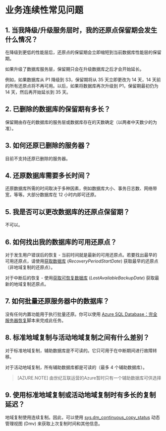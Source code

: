 ﻿<properties 
   pageTitle="SQL Database 业务连续性常见问题" 
   description="客户所提出的，有关 Azure SQL Database 中用于实现业务连续性和灾难恢复的内置功能和可选功能的常见问题与解答。" 
   services="sql-database" 
   documentationCenter="" 
   authors="elfisher" 
   manager="jeffreyg" 
   editor="monicar"/>

<tags
   ms.service="sql-database"
   ms.date="04/13/2015"
   wacn.date="06/18/2015"/>

# 业务连续性常见问题

## 1.	当我降级/升级服务层时，我的还原点保留期会发生什么情况？
在降级到更低的性能层后，还原点的保留期会立即缩短到当前数据库性能层的保留期。 

如果升级了数据库服务层，保留期只会在升级数据库之后才会开始延长。 

例如，如果数据库从 P1 降级到 S3，保留期将从 35 天立即更改为 14 天，14 天前的所有还原点将不再可用。以后，如果将数据库再次升级到 P1，保留期最初仍为 14 天，然后再开始延长到 35 天。

## 2.	已删除的数据库的保留期有多长？ 
保留期由存在的数据库的服务层或数据库存在的天数确定（以两者中天数少的为准）。

## 3.	如何还原已删除的服务器？

目前不支持还原已删除的服务器。 

## 4.	还原数据库需要多长时间？

还原数据库所需的时间取决于多种因素，例如数据库大小、事务日志数、网络带宽，等等。大部分数据库在 12 小时内即可还原。

## 5.	我是否可以更改数据库的还原点保留期？

不可以。 

## 6.	如何找出我的数据库的可用还原点？

对于发生用户错误后的恢复 - 当前时间就是最新的可用还原点。若要找出最早的可用还原点，请使用[获取数据库](https://msdn.microsoft.com/zh-cn/library/dn505708.aspx) (*RecoveryPeriodStartDate*) 获取最早的还原点（非地域复制的还原点）。

对于中断后的恢复 - 使用[获取可恢复数据库](https://msdn.microsoft.com/zh-cn/library/dn800985.aspx) (*LastAvailableBackupDate*) 获取最新的地域复制还原点。

## 7.	如何批量还原服务器中的数据库？

没有任何内置功能用于执行批量还原。你可以使用 [Azure SQL Database：完全服务器恢复](https://gallery.technet.microsoft.com/Azure-SQL-Database-Full-82941666)脚本来完成此任务。 

## 8.	标准地域复制与活动地域复制之间有什么差别？

对于标准地域复制，辅助数据库是不可读的。它只可用于在中断期间进行故障转移。

对于活动地域复制，所有辅助数据库都是可读的（最多 4 个辅助数据库）。

> [AZURE.NOTE] 由世纪互联运营的Azure暂时只有一个辅助数据库可供选择

## 9.	使用标准地域复制或活动地域复制时有多长的复制延迟？

地域复制使用连续复制。因此，可以使用 [sys.dm_continuous_copy_status](https://msdn.microsoft.com/zh-cn/library/azure/dn741329.aspx) 动态管理视图 (Dmv) 来获取上次复制时间和其他信息。

<!--HONumber=55-->